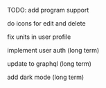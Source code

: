 TODO:
add program support

do icons for edit and delete

fix units in user profile

implement user auth (long term)

update to graphql (long term)

add dark mode (long term)
